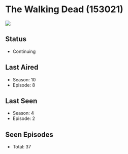 # The Walking Dead (153021)

<img src="https://dg31sz3gwrwan.cloudfront.net/poster/153021/721941-0-optimized.jpg" />

## Status
* Continuing
## Last Aired
* Season: 10
* Episode: 8
## Last Seen
* Season: 4
* Episode: 2
## Seen Episodes
* Total: 37
